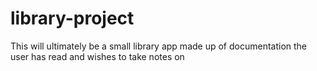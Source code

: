 # library-project
This will ultimately be a small library app made up of documentation the user has read and wishes to take notes on